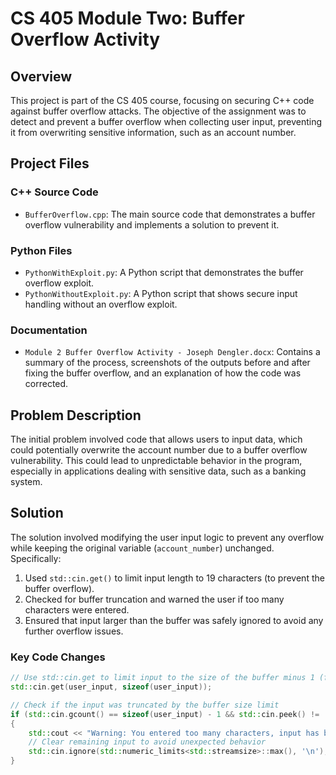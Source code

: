 # CS 405 Module Two: Buffer Overflow Activity

## Overview

This project is part of the CS 405 course, focusing on securing C++ code against buffer overflow attacks. The objective of the assignment was to detect and prevent a buffer overflow when collecting user input, preventing it from overwriting sensitive information, such as an account number.

## Project Files

### C++ Source Code

- `BufferOverflow.cpp`: The main source code that demonstrates a buffer overflow vulnerability and implements a solution to prevent it.

### Python Files

- `PythonWithExploit.py`: A Python script that demonstrates the buffer overflow exploit.
- `PythonWithoutExploit.py`: A Python script that shows secure input handling without an overflow exploit.

### Documentation

- `Module 2 Buffer Overflow Activity - Joseph Dengler.docx`: Contains a summary of the process, screenshots of the outputs before and after fixing the buffer overflow, and an explanation of how the code was corrected.

## Problem Description

The initial problem involved code that allows users to input data, which could potentially overwrite the account number due to a buffer overflow vulnerability. This could lead to unpredictable behavior in the program, especially in applications dealing with sensitive data, such as a banking system.

## Solution

The solution involved modifying the user input logic to prevent any overflow while keeping the original variable (`account_number`) unchanged. Specifically:
1. Used `std::cin.get()` to limit input length to 19 characters (to prevent the buffer overflow).
2. Checked for buffer truncation and warned the user if too many characters were entered.
3. Ensured that input larger than the buffer was safely ignored to avoid any further overflow issues.

### Key Code Changes

```cpp
// Use std::cin.get to limit input to the size of the buffer minus 1 (for null terminator)
std::cin.get(user_input, sizeof(user_input));

// Check if the input was truncated by the buffer size limit
if (std::cin.gcount() == sizeof(user_input) - 1 && std::cin.peek() != '\n')
{
    std::cout << "Warning: You entered too many characters, input has been truncated." << std::endl;
    // Clear remaining input to avoid unexpected behavior
    std::cin.ignore(std::numeric_limits<std::streamsize>::max(), '\n');
}
